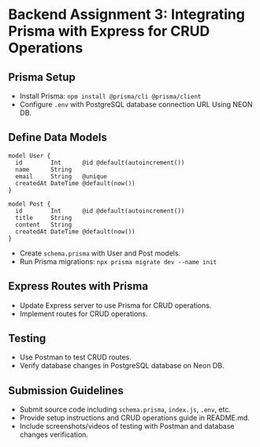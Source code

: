 
# Backend Assignment 3: Integrating Prisma with Express for CRUD Operations

## Prisma Setup

- Install Prisma: `npm install @prisma/cli @prisma/client`
- Configure `.env` with PostgreSQL database connection URL Using NEON DB.

## Define Data Models

```prisma
model User {
  id        Int      @id @default(autoincrement())
  name      String
  email     String   @unique
  createdAt DateTime @default(now())
}
```

```prisma
model Post {
  id        Int      @id @default(autoincrement())
  title     String
  content   String
  createdAt DateTime @default(now())
}
```

- Create `schema.prisma` with User and Post models.
- Run Prisma migrations: `npx prisma migrate dev --name init`

## Express Routes with Prisma

- Update Express server to use Prisma for CRUD operations.
- Implement routes for CRUD operations.

## Testing

- Use Postman to test CRUD routes.
- Verify database changes in PostgreSQL database on Neon DB.

## Submission Guidelines

- Submit source code including `schema.prisma`, `index.js`, `.env`, etc.
- Provide setup instructions and CRUD operations guide in README.md.
- Include screenshots/videos of testing with Postman and database changes verification.
